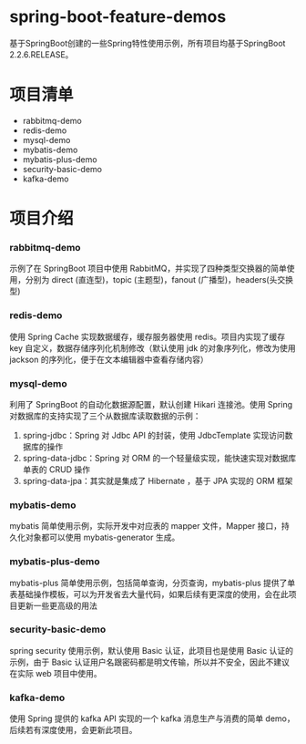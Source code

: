 # spring-boot-feature-demos
基于SpringBoot创建的一些Spring特性使用示例，所有项目均基于SpringBoot 2.2.6.RELEASE。


# 项目清单
* rabbitmq-demo
* redis-demo
* mysql-demo
* mybatis-demo
* mybatis-plus-demo
* security-basic-demo
* kafka-demo

# 项目介绍
### rabbitmq-demo
示例了在 SpringBoot 项目中使用 RabbitMQ，并实现了四种类型交换器的简单使用，分别为 direct (直连型)，topic (主题型)，fanout (广播型)，headers(头交换型)

### redis-demo
使用 Spring Cache 实现数据缓存，缓存服务器使用 redis。项目内实现了缓存 key 自定义，数据存储序列化机制修改（默认使用 jdk 的对象序列化，修改为使用 jackson 的序列化，便于在文本编辑器中查看存储内容）

### mysql-demo
利用了 SpringBoot 的自动化数据源配置，默认创建 Hikari 连接池。使用 Spring 对数据库的支持实现了三个从数据库读取数据的示例：
1. spring-jdbc：Spring 对 Jdbc API 的封装，使用 JdbcTemplate 实现访问数据库的操作
2. spring-data-jdbc：Spring 对 ORM 的一个轻量级实现，能快速实现对数据库单表的 CRUD 操作
3. spring-data-jpa：其实就是集成了 Hibernate ，基于 JPA 实现的 ORM 框架

### mybatis-demo
mybatis 简单使用示例，实际开发中对应表的 mapper 文件，Mapper 接口，持久化对象都可以使用 mybatis-generator 生成。

### mybatis-plus-demo
mybatis-plus 简单使用示例，包括简单查询，分页查询，mybatis-plus 提供了单表基础操作模板，可以为开发省去大量代码，如果后续有更深度的使用，会在此项目更新一些更高级的用法

### security-basic-demo
spring security 使用示例，默认使用 Basic 认证，此项目也是使用 Basic 认证的示例，由于 Basic 认证用户名跟密码都是明文传输，所以并不安全，因此不建议在实际 web 项目中使用。

### kafka-demo
使用 Spring 提供的 kafka API 实现的一个 kafka 消息生产与消费的简单 demo，后续若有深度使用，会更新此项目。